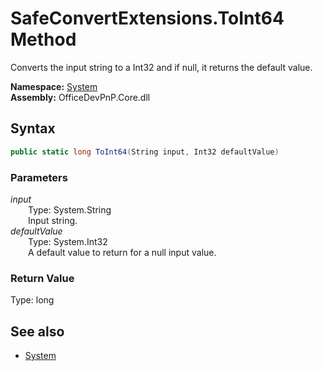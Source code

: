 # SafeConvertExtensions.ToInt64 Method  
Converts the input string to a Int32 and if null, it returns the default value.  

**Namespace:** [System](System.md)  
**Assembly:** OfficeDevPnP.Core.dll  
## Syntax
```C#
public static long ToInt64(String input, Int32 defaultValue)
```
### Parameters
*input*  
&emsp;&emsp;Type: System.String  
&emsp;&emsp;Input string.  
*defaultValue*  
&emsp;&emsp;Type: System.Int32  
&emsp;&emsp;A default value to return for a null input value.  
### Return Value
Type: long  

## See also
- [System](System.md)
